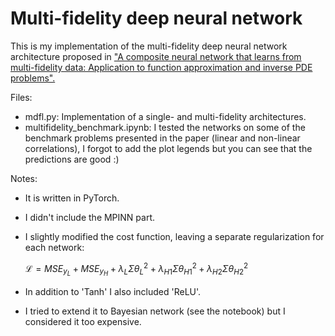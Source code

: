 # Multi-fidelity deep neural network
This is my implementation of the multi-fidelity deep neural network architecture proposed in ["A composite neural network that learns from multi-fidelity data: Application to function approximation and inverse PDE problems".](https://doi.org/10.1016/j.jcp.2019.109020)

Files:
- mdfl.py: Implementation of a single- and multi-fidelity architectures.
- multifidelity_benchmark.ipynb: I tested the networks on some of the benchmark problems presented in the paper (linear and non-linear correlations), I forgot to add the plot legends but you can see that the predictions are good :)

Notes:
- It is written in PyTorch.
- I didn't include the MPINN part.
- I slightly modified the cost function, leaving a separate regularization for each network:

  $\mathcal{L} = MSE_{y_{L}} + MSE_{y_{H}} + \lambda_{L} \Sigma{\theta_L^2} + \lambda_{H1} \Sigma{\theta_{H1}^2} + \lambda_{H2} \Sigma{\theta_{H2}^2}$
  
- In addition to 'Tanh' I also included 'ReLU'.
- I tried to extend it to Bayesian network (see the notebook) but I considered it too expensive.
